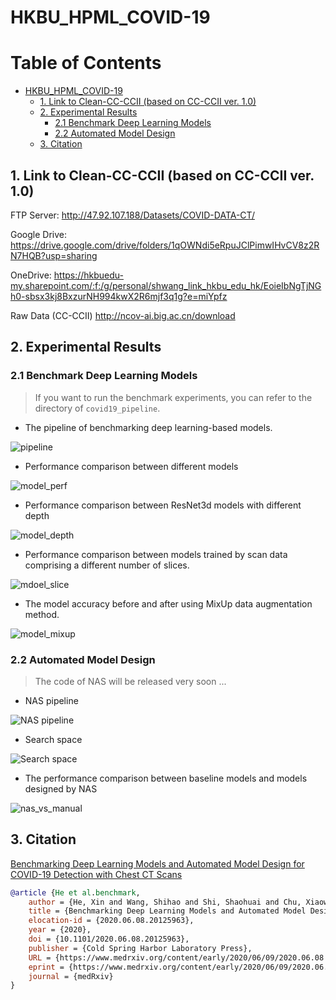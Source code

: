 # HKBU_HPML_COVID-19

Table of Contents
=================

   * [HKBU_HPML_COVID-19](#hkbu_hpml_covid-19)
      * [1. Link to Clean-CC-CCII (based on CC-CCII ver. 1.0)](#1-link-to-clean-cc-ccii-based-on-cc-ccii-ver-10)
      * [2. Experimental Results](#2-experimental-results)
         * [2.1 Benchmark Deep Learning Models](#21-benchmark-deep-learning-models)
         * [2.2 Automated Model Design](#22-automated-model-design)
      * [3. Citation](#3-citation)

## 1. Link to Clean-CC-CCII (based on CC-CCII ver. 1.0)
FTP Server: http://47.92.107.188/Datasets/COVID-DATA-CT/

Google Drive: https://drive.google.com/drive/folders/1qOWNdi5eRpuJClPimwIHvCV8z2RN7HQB?usp=sharing

OneDrive: https://hkbuedu-my.sharepoint.com/:f:/g/personal/shwang_link_hkbu_edu_hk/EoieIbNgTjNGh0-sbsx3kj8BxzurNH994kwX2R6mjf3q1g?e=miYpfz

Raw Data (CC-CCII) http://ncov-ai.big.ac.cn/download


## 2. Experimental Results

### 2.1 Benchmark Deep Learning Models

> If you want to run the benchmark experiments, you can refer to the directory of `covid19_pipeline`.

- The pipeline of benchmarking deep learning-based models.

![pipeline](./images/pipeline.png)

- Performance comparison between different models

![model_perf](./images/model_perf.png)


- Performance comparison between ResNet3d models with different depth

![model_depth](./images/model_depth.png)



- Performance comparison between models trained by scan data comprising a different number of slices.

![mdoel_slice](./images/mdoel_slice.png)



- The model accuracy before and after using MixUp data augmentation method.

![model_mixup](./images/model_mixup.png)


### 2.2 Automated Model Design

> The code of NAS will be released very soon ...

- NAS pipeline

![NAS pipeline](./images/nas_pipeline.png)

- Search space

![Search space](./images/search_space.png)

- The performance comparison between baseline models and models designed by NAS


![nas_vs_manual](./images/nas_vs_manual.png)


## 3. Citation

[Benchmarking Deep Learning Models and Automated Model Design for COVID-19 Detection with Chest CT Scans](https://www.medrxiv.org/content/10.1101/2020.06.08.20125963v1)

```bib
@article {He et al.benchmark,
	author = {He, Xin and Wang, Shihao and Shi, Shaohuai and Chu, Xiaowen and Tang, Jiangping and Liu, Xin and Yan, Chenggang and Zhang, Jiyong and Ding, Guiguang},
	title = {Benchmarking Deep Learning Models and Automated Model Design for COVID-19 Detection with Chest CT Scans},
	elocation-id = {2020.06.08.20125963},
	year = {2020},
	doi = {10.1101/2020.06.08.20125963},
	publisher = {Cold Spring Harbor Laboratory Press},
	URL = {https://www.medrxiv.org/content/early/2020/06/09/2020.06.08.20125963},
	eprint = {https://www.medrxiv.org/content/early/2020/06/09/2020.06.08.20125963.full.pdf},
	journal = {medRxiv}
}

```



